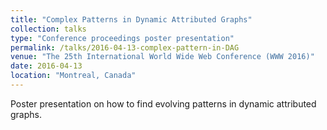```yaml
---
title: "Complex Patterns in Dynamic Attributed Graphs"
collection: talks
type: "Conference proceedings poster presentation"
permalink: /talks/2016-04-13-complex-pattern-in-DAG
venue: "The 25th International World Wide Web Conference (WWW 2016)"
date: 2016-04-13
location: "Montreal, Canada"
---
```


Poster presentation on how to find evolving patterns in dynamic attributed graphs.
